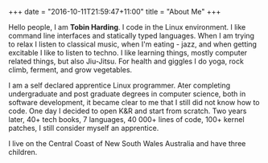 +++
date = "2016-10-11T21:59:47+11:00"
title = "About Me"
+++

Hello people, I am **Tobin Harding**. I code in the Linux
environment. I like command line interfaces and statically typed
languages. When I am trying to relax I listen to classical music, when
I'm eating - jazz, and when getting excitable I like to listen to
techno.  I like learning things, mostly computer related things, but
also Jiu-Jitsu. For health and giggles I do yoga, rock climb,
ferment, and grow vegetables.

I am a self declared apprentice Linux programmer. Ater completing
undergraduate and post graduate degrees in computer science, both in
software development, it became clear to me that I still did not know
how to code. One day I decided to open K&R and start from scratch. Two
years later, 40+ tech books, 7 languages, 40 000+ lines of code, 100+
kernel patches, I still consider myself an apprentice.

I live on the Central Coast of New South Wales Australia and have
three children.
